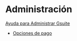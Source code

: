 # Administración


[Ayuda para Administrar Gsuite](https://support.google.com/a/?hl=es#topic=4388346)

* [Opciones de pago](https://support.google.com/a/answer/2380700?hl=es)